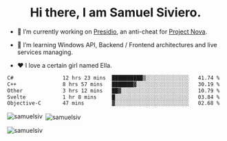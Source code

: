 <h1 align="center">Hi there, I am Samuel Siviero.</h1>

- 🔭 I’m currently working on [Presidio](https://presidio.ac), an anti-cheat for [Project Nova](https://discord.gg/novafn).

- 🌱 I’m learning Windows API, Backend / Frontend architectures and live services managing.

- ❤️ I love a certain girl named Ella.

<!--START_SECTION:waka-->

```txt
C#                12 hrs 23 mins  ██████████▒░░░░░░░░░░░░░░   41.74 %
C++               8 hrs 57 mins   ███████▓░░░░░░░░░░░░░░░░░   30.19 %
Other             3 hrs 12 mins   ██▓░░░░░░░░░░░░░░░░░░░░░░   10.79 %
Svelte            1 hr 8 mins     █░░░░░░░░░░░░░░░░░░░░░░░░   03.84 %
Objective-C       47 mins         ▓░░░░░░░░░░░░░░░░░░░░░░░░   02.68 %
```

<!--END_SECTION:waka-->

<p><img align="left" src="https://github-readme-stats.vercel.app/api/top-langs?username=samuelsiv&show_icons=true&locale=en&layout=compact&theme=radical" alt="samuelsiv" /></p>

<p>&nbsp;<img align="center" src="https://github-readme-stats.vercel.app/api?username=samuelsiv&show_icons=true&locale=en&theme=radical" alt="samuelsiv" /></p>
<p align="left"> <img src="https://komarev.com/ghpvc/?username=samuelsiv&label=Profile%20views&color=0e75b6&style=flat" alt="samuelsiv" /> </p>
